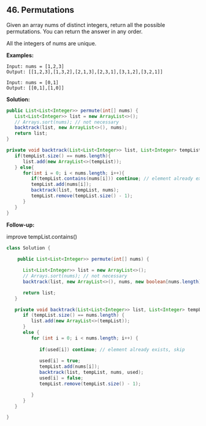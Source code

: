 ## 46. Permutations

Given an array nums of distinct integers, return all the possible permutations. You can return the answer in any order.

All the integers of nums are unique.

**Examples:** 

```
Input: nums = [1,2,3]
Output: [[1,2,3],[1,3,2],[2,1,3],[2,3,1],[3,1,2],[3,2,1]]
```

```
Input: nums = [0,1]
Output: [[0,1],[1,0]]
```

**Solution:**

```java
public List<List<Integer>> permute(int[] nums) {
   List<List<Integer>> list = new ArrayList<>();
   // Arrays.sort(nums); // not necessary
   backtrack(list, new ArrayList<>(), nums);
   return list;
}

private void backtrack(List<List<Integer>> list, List<Integer> tempList, int [] nums){
   if(tempList.size() == nums.length){
      list.add(new ArrayList<>(tempList));
   } else{
      for(int i = 0; i < nums.length; i++){ 
         if(tempList.contains(nums[i])) continue; // element already exists, skip
         tempList.add(nums[i]);
         backtrack(list, tempList, nums);
         tempList.remove(tempList.size() - 1);
      }
   }
}
```

**Follow-up:**

improve tempList.contains()

```java
class Solution {
   
    public List<List<Integer>> permute(int[] nums) {

      List<List<Integer>> list = new ArrayList<>();
      // Arrays.sort(nums); // not necessary
      backtrack(list, new ArrayList<>(), nums, new boolean[nums.length]);

      return list;
   }

   private void backtrack(List<List<Integer>> list, List<Integer> tempList, int [] nums, boolean[] used){
      if (tempList.size() == nums.length) {
         list.add(new ArrayList<>(tempList));
      }
      else {
         for (int i = 0; i < nums.length; i++) { 
            
            if(used[i]) continue; // element already exists, skip
         
            used[i] = true; 
            tempList.add(nums[i]);
            backtrack(list, tempList, nums, used);
            used[i] = false;
            tempList.remove(tempList.size() - 1);

         }
      }
   }

}
```